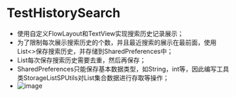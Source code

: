 # TestHistorySearch
* 使用自定义FlowLayout和TextView实现搜索历史记录展示；
* 为了限制每次展示搜索历史的个数，并且最近搜索的展示在最前面，使用List<>保存搜索历史，并存储到SharedPreferences中；
* List每次保存搜索历史需要去重，然后再保存；
* SharedPreferences只能保存基本数据类型，如String，int等，因此编写工具类StorageListSPUtils对List集合数据进行存取等操作；
* ![image](https://github.com/henryneu/TestHistorySearch/blob/master/app/src/main/assets/search_history.jpeg)
